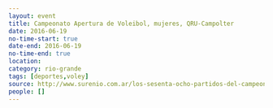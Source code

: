 ```yaml
---
layout: event 
title: Campeonato Apertura de Voleibol, mujeres, QRU-Campolter
date: 2016-06-19
no-time-start: true
date-end: 2016-06-19
no-time-end: true
location: 
category: rio-grande
tags: [deportes,voley]
source: http://www.surenio.com.ar/los-sesenta-ocho-partidos-del-campeonato-apertura-2016/
people: []
---
```


